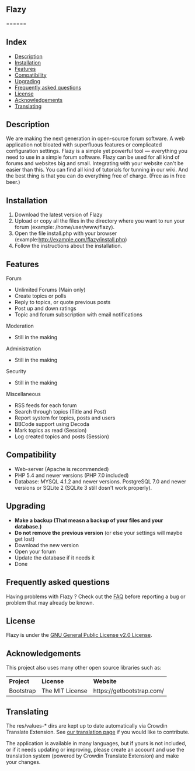 ## Flazy  
======

Index
-----

* [Description](#description)
* [Installation](#installation)
* [Features](#features)
* [Compatibility](#compatibility)
* [Upgrading](#upgrading)
* [Frequently asked questions](#frequently-asked-questions)
* [License](#license)
* [Acknowledgements](#acknowledgements)
* [Translating](#translating)

Description
-----------
 We are making the next generation in open-source forum software. A web application not bloated with superfluous features or complicated configuration settings. Flazy is a simple yet powerful tool — everything you need to use in a simple forum software. Flazy can be used for all kind of forums and websites big and small. Integrating with your website can't be easier than this. You can find all kind of tutorials for tunning in our wiki. And the best thing is that you can do everything free of charge. (Free as in free beer.)

Installation
--------
1. Download the latest version of Flazy
2. Upload or copy all the files in the directory where you want to run your forum (example: /home/user/www/flazy).
3. Open the file install.php with your browser (example:http://example.com/flazy/install.php)
4. Follow the instructions about the installation.


Features
--------
Forum
* Unlimited Forums (Main only)
* Create topics or polls
* Reply to topics, or quote previous posts
* Post up and down ratings
* Topic and forum subscription with email notifications

Moderation
* Still in the making

Administration
* Still in the making

Security
* Still in the making

Miscellaneous
* RSS feeds for each forum
* Search through topics (Title and Post)
* Report system for topics, posts and users
* BBCode support using Decoda
* Mark topics as read (Session)
* Log created topics and posts (Session)



Compatibility
-------------
* Web-server (Apache is recommended)
* PHP 5.4 and newer versions (PHP 7.0 included)
* Database: MYSQL 4.1.2 and newer versions. PostgreSQL 7.0 and newer versions or SQLite 2 (SQLite 3 still dosn't work properly).

Upgrading
---------

* **Make a backup (That measn a backup of your files and your database.)** 
* **Do not remove the previous version** (or else your settings will maybe get lost)
* Download the new version
* Open your forum
* Update the database if it needs it
* Done

Frequently asked questions
--------------------------

Having problems with Flazy ? Check out the [FAQ](https://github.com/flazy-us/Flazy-Forum-Stable/wiki/FAQ) before reporting a bug or problem that may already be known.

License
-------

Flazy  is under the [GNU General Public License v2.0 License](https://github.com/flazy-us/Flazy-Forum-Beta/blob/master/LICENSE).

Acknowledgements
----------------

This project also uses many other open source libraries such as:

<table>
    <tr>
        <td><strong>Project</strong></td>
        <td><strong>License</strong></td>
        <td><strong>Website</strong></td>
    </tr>
    <tr>
        <td>Bootstrap</td>
        <td>The MIT License</td>
        <td>https://getbootstrap.com/</td>
    </tr>	
</table>


Translating
-----------
The res/values-* dirs are kept up to date automatically via Crowdin Translate Extension. See [our translation page](https://crowdin.com/project/flazy-us) if you would like to contribute.

The application is available in many languages, but if yours is not included, or if it needs updating or improving, please create an account and use the translation system (powered by Crowdin Translate Extension) and make your changes.
